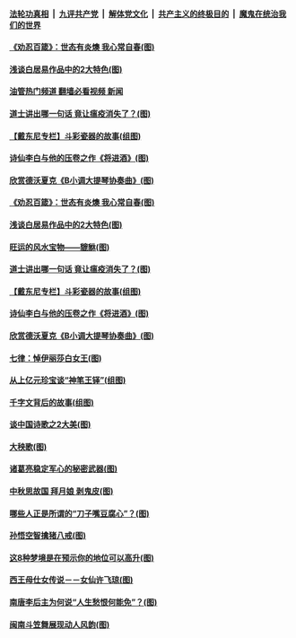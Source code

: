 ####  [法轮功真相](../../../../basic/blob/master/README.md?t=09191701) &nbsp;|&nbsp; [九评共产党](../../../../9ping.md/blob/master/README.md?t=09191701) &nbsp;|&nbsp; [解体党文化](../../../../jtdwh.md/blob/master/README.md?t=09191701)  &nbsp;|&nbsp; [共产主义的终极目的](../../../../gczydzjmd.md/blob/master/README.md?t=09191701) &nbsp;|&nbsp; [魔鬼在统治我们的世界](../../../../mgztzwmdsj.md/blob/master/README.md?t=09191701) 

#### [《劝忍百箴》：世态有炎燠 我心常自春(图)](../pages/p7/1016920.md?t=09191701) 

#### [浅谈白居易作品中的2大特色(图)](../pages/p7/1016567.md?t=09191701) 

#### [油管热门频道 翻墙必看视频 新闻](http://45.76.130.85:81/youtube.html?09191701)

#### [道士讲出哪一句话 竟让瘟疫消失了？(图)](../pages/p7/1016989.md?t=09191701) 

#### [【戴东尼专栏】斗彩瓷器的故事(组图)](../pages/p7/1012026.md?t=09191701) 

#### [诗仙李白与他的压卷之作《将进酒》(图)](../pages/p7/1016892.md?t=09191701) 

#### [欣赏德沃夏克《B小调大提琴协奏曲》(图)](../pages/p7/1016197.md?t=09191701) 

#### [《劝忍百箴》：世态有炎燠 我心常自春(图)](../pages/p7/1016920.md?t=09191701) 

#### [浅谈白居易作品中的2大特色(图)](../pages/p7/1016567.md?t=09191701) 

#### [旺运的风水宝物——貔貅(图)](../pages/p7/1016617.md?t=09191701) 

#### [道士讲出哪一句话 竟让瘟疫消失了？(图)](../pages/p7/1016989.md?t=09191701) 

#### [【戴东尼专栏】斗彩瓷器的故事(组图)](../pages/p7/1012026.md?t=09191701) 

#### [诗仙李白与他的压卷之作《将进酒》(图)](../pages/p7/1016892.md?t=09191701) 

#### [欣赏德沃夏克《B小调大提琴协奏曲》(图)](../pages/p7/1016197.md?t=09191701) 

#### [七律：悼伊丽莎白女王(图)](../pages/p7/1016882.md?t=09191701) 

#### [从上亿元珍宝谈“神笔王铎”(组图)](../pages/p7/1016868.md?t=09191701) 

#### [千字文背后的故事(组图)](../pages/p7/1016899.md?t=09191701) 

#### [谈中国诗歌之2大美(图)](../pages/p7/1016739.md?t=09191701) 

#### [大秧歌(图)](../pages/p7/1015591.md?t=09191701) 

#### [诸葛亮稳定军心的秘密武器(图)](../pages/p7/1016450.md?t=09191701) 

#### [中秋思故国 拜月娘 剥鬼皮(图)](../pages/p7/1015573.md?t=09191701) 

#### [哪些人正是所谓的“刀子嘴豆腐心”？(图)](../pages/p7/1014216.md?t=09191701) 

#### [孙悟空智擒猪八戒(图)](../pages/p7/1015590.md?t=09191701) 

#### [这8种梦境是在预示你的地位可以高升(图)](../pages/p7/1013124.md?t=09191701) 

#### [西王母仕女传说－－女仙许飞琼(图)](../pages/p7/1016661.md?t=09191701) 

#### [南唐李后主为何说“人生愁恨何能免”？(图)](../pages/p7/1014994.md?t=09191701) 

#### [闽南斗笠舞展现动人风韵(图)](../pages/p7/1015589.md?t=09191701) 

<img src='http://gfw-breaker.win/goodnews/indexes/p7.md' width='0px' height='0px'/>

